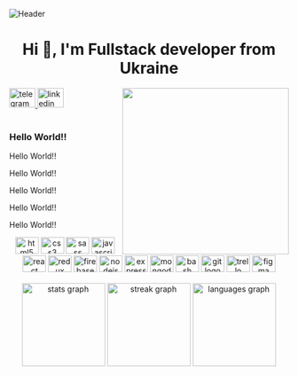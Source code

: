 ![Header](https://github.com/csnotgo/csnotgo/blob/main/assets/baner.gif)
<h1 align="center">Hi 🤗, I'm Fullstack developer from Ukraine</h1>

<!-- ###################################################################################################################################3 -->

  <img height="300" width="300" align="right" src="https://tenor.com/uk/view/angry-typing-office-speed-typing-doggo-gif-12515120.gif"  />
  
  <!-- ###################################################################################################################################3 -->
  
  <div align="left">
  <a href="https://t.me/csnotgo" target="_blank">
    <img src="https://raw.githubusercontent.com/maurodesouza/profile-readme-generator/master/src/assets/icons/social/telegram/default.svg" width="47" height="35" alt="telegram logo"  />
  </a>
  <a href="https://www.linkedin.com/in/kseniia-skarzhynets" target="_blank">
    <img src="https://raw.githubusercontent.com/maurodesouza/profile-readme-generator/master/src/assets/icons/social/linkedin/default.svg" width="47" height="35" alt="linkedin logo"  />
  </a>
</div><br/>
  
  <!-- ###################################################################################################################################3 -->
  
<h3 align="left">Hello World!!</h3>
<p align="left">Hello World!!</p>
<p align="left">Hello World!!</p>
<p align="left">Hello World!!</p>
<p align="left">Hello World!!</p>
<p align="left">Hello World!!</p>

<!-- ###################################################################################################################################3 -->

<div align="center" >
  <img src="https://cdn.jsdelivr.net/gh/devicons/devicon/icons/html5/html5-original.svg" height="30" width="42" alt="html5 logo"  />
  <img src="https://cdn.jsdelivr.net/gh/devicons/devicon/icons/css3/css3-original.svg" height="30" width="42" alt="css3 logo"  />
  <img src="https://cdn.jsdelivr.net/gh/devicons/devicon/icons/sass/sass-original.svg" height="30" width="42" alt="sass logo"  />
  <img src="https://cdn.jsdelivr.net/gh/devicons/devicon/icons/javascript/javascript-original.svg" height="30" width="42" alt="javascript logo"  />
  <img src="https://cdn.jsdelivr.net/gh/devicons/devicon/icons/react/react-original.svg" height="30" width="42" alt="react logo"  />
  <img src="https://cdn.jsdelivr.net/gh/devicons/devicon/icons/redux/redux-original.svg" height="30" width="42" alt="redux logo"  />
  <img src="https://cdn.jsdelivr.net/gh/devicons/devicon/icons/firebase/firebase-plain-wordmark.svg" height="30" width="42" alt="firebase logo"  />
  <img src="https://cdn.jsdelivr.net/gh/devicons/devicon/icons/nodejs/nodejs-original.svg" height="30" width="42" alt="nodejs logo"  />
  <img src="https://cdn.jsdelivr.net/gh/devicons/devicon/icons/express/express-original.svg" height="30" width="42" alt="express logo"  />
  <img src="https://cdn.jsdelivr.net/gh/devicons/devicon/icons/mongodb/mongodb-original.svg" height="30" width="42" alt="mongodb logo"  />
  <img src="https://cdn.jsdelivr.net/gh/devicons/devicon/icons/bash/bash-original.svg" height="30" width="42" alt="bash logo"  />
  <img src="https://cdn.jsdelivr.net/gh/devicons/devicon/icons/git/git-original.svg" height="30" width="42" alt="git logo"  />
  <img src="https://cdn.jsdelivr.net/gh/devicons/devicon/icons/trello/trello-plain.svg" height="30" width="42" alt="trello logo"  />
  <img src="https://cdn.jsdelivr.net/gh/devicons/devicon/icons/figma/figma-original.svg" height="30" width="42" alt="figma logo"  />
</div><br/>

<!-- ###################################################################################################################################3 -->

<div align="center">
  <img src="https://github-readme-stats.vercel.app/api?username=csnotgo&hide_title=true&hide_rank=false&show_icons=false&include_all_commits=true&count_private=true&disable_animations=false&theme=github_dark&locale=en&hide_border=true" height="150" alt="stats graph"  />
  <img src="https://streak-stats.demolab.com?user=csnotgo&locale=en&mode=weekly&theme=github_dark&hide_border=true&border_radius=5" height="150" alt="streak graph"  />
  <img src="https://github-readme-stats.vercel.app/api/top-langs?username=csnotgo&locale=en&hide_title=true&layout=compact&card_width=320&langs_count=5&theme=github_dark&hide_border=true" height="150" alt="languages graph"  />
</div>

<!-- ###################################################################################################################################3 -->

